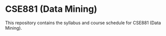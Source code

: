 # CSE881 (Data Mining)

This repository contains the syllabus and course schedule for CSE881 (Data Mining).
